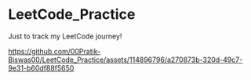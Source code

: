 # LeetCode_Practice
Just to track my LeetCode journey!




https://github.com/00Pratik-Biswas00/LeetCode_Practice/assets/114896796/a270873b-320d-49c7-9e31-b60df88f5650

